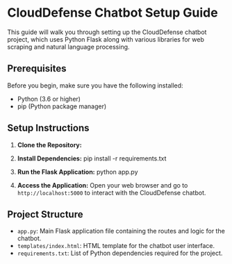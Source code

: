 # CloudDefense Chatbot Setup Guide

This guide will walk you through setting up the CloudDefense chatbot project, which uses Python Flask along with various libraries for web scraping and natural language processing.

## Prerequisites

Before you begin, make sure you have the following installed:

- Python (3.6 or higher)
- pip (Python package manager)

## Setup Instructions

1. **Clone the Repository:**


2. **Install Dependencies:**
pip install -r requirements.txt



3. **Run the Flask Application:**
python app.py



4. **Access the Application:**
Open your web browser and go to `http://localhost:5000` to interact with the CloudDefense chatbot.

## Project Structure

- `app.py`: Main Flask application file containing the routes and logic for the chatbot.
- `templates/index.html`: HTML template for the chatbot user interface.
- `requirements.txt`: List of Python dependencies required for the project.
